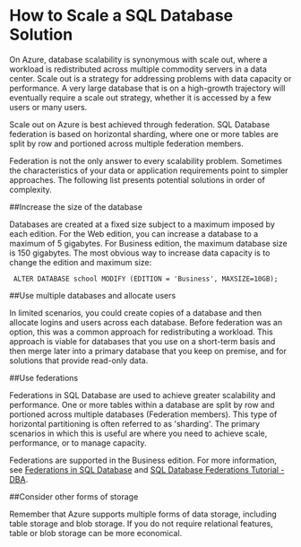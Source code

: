 <properties linkid="manage-services-how-to-scale-a-sqldb" urlDisplayName="How to scale" pageTitle="How to scale a SQL Database - Azure" metaKeywords="" description="Learn about options for scaling your SQL Database in Azure." metaCanonical="" services="sql-database" documentationCenter="" title="How to Scale a SQL Database Solution" authors="" solutions="" manager="" editor="" />






<h1 id="scale">How to Scale a SQL Database Solution</h1>


On Azure, database scalability is synonymous with scale out, where a workload is redistributed across multiple commodity servers in a data center. Scale out is a strategy for addressing problems with data capacity or performance. A very large database that is on a high-growth trajectory will eventually require a scale out strategy, whether it is accessed by a few users or many users.

Scale out on Azure is best achieved through federation. SQL Database federation is based on horizontal sharding, where one or more tables are split by row and portioned across multiple federation members. 

Federation is not the only answer to every scalability problem. Sometimes the characteristics of your data or application requirements point to simpler approaches. The following list presents potential solutions in order of complexity.

##Increase the size of the database

Databases are created at a fixed size subject to a maximum imposed by each edition. For the Web edition, you can increase a database to a maximum of 5 gigabytes. For Business edition, the maximum database size is 150 gigabytes. The most obvious way to increase data capacity is to change the edition and maximum size:

     ALTER DATABASE school MODIFY (EDITION = 'Business', MAXSIZE=10GB);

##Use multiple databases and allocate users

In limited scenarios, you could create copies of a database and then allocate logins and users across each database. Before federation was an option, this was a common approach for redistributing a workload. This approach is viable for databases that you use on a short-term basis and then merge later into a primary database that you keep on premise, and for solutions that provide read-only data.

##Use federations

Federations in SQL Database are used to achieve greater scalability and performance. One or more tables within a database are split by row and portioned across multiple databases (Federation members). This type of horizontal partitioning is often referred to as 'sharding'. The primary scenarios in which this is useful are where you need to achieve scale, performance, or to manage capacity. 

Federations are supported in the Business edition. For more information, see [Federations in SQL Database][] and [SQL Database Federations Tutorial - DBA][].

##Consider other forms of storage

Remember that Azure supports multiple forms of data storage, including table storage and blob storage. If you do not require relational features, table or blob storage can be more economical. 

[Federations in SQL Database]: http://msdn.microsoft.com/zh-cn/library/azure/hh597452.aspx
[SQL Database Federations Tutorial - DBA]: http://msdn.microsoft.com/zh-cn/library/azure/hh778416.aspx
